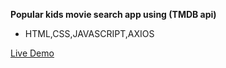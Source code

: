 **Popular kids movie search app using (TMDB api)**

* HTML,CSS,JAVASCRIPT,AXIOS

<a href="https://akhmed0606.github.io/movieK/" class="button">Live Demo</a>
